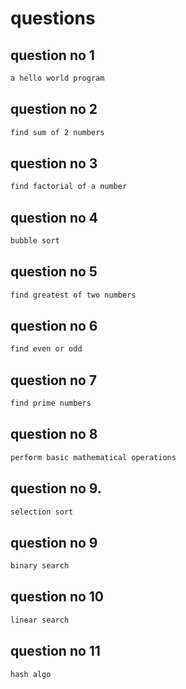 # questions
## question no 1
```markdown
a hello world program
```

## question no 2
```markdown
find sum of 2 numbers
```

## question no 3
```markdown
find factorial of a number
```

## question no 4
```markdown
bubble sort
```

## question no 5
```markdown
find greatest of two numbers
```

## question no 6
```markdown
find even or odd
```

## question no 7
```markdown
find prime numbers
```

## question no 8
```markdown
perform basic mathematical operations
```
## question no 9.
```markdown
selection sort
```
## question no 9
```markdown
binary search
```
## question no 10
```markdown
linear search
```
## question no 11
```markdown
hash algo
```
